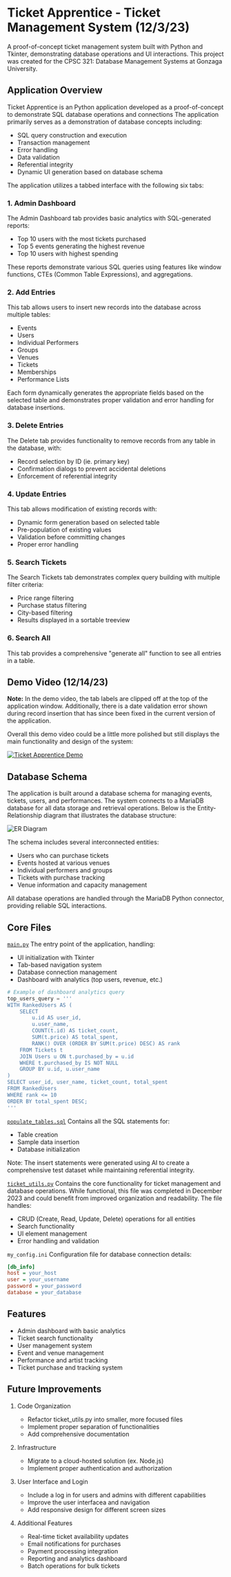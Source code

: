 # Ticket Apprentice - Ticket Management System (12/3/23)

A proof-of-concept ticket management system built with Python and Tkinter, demonstrating database operations and UI interactions. This project was created for the CPSC 321: Database Management Systems at Gonzaga University.

## Application Overview

Ticket Apprentice is an Python application developed as a proof-of-concept to demonstrate SQL database operations and connections 
The application primarily serves as a demonstration of database concepts including:
- SQL query construction and execution
- Transaction management
- Error handling
- Data validation
- Referential integrity
- Dynamic UI generation based on database schema

The application utilizes a tabbed interface with the following six tabs: 

### 1. Admin Dashboard
The Admin Dashboard tab provides basic analytics with SQL-generated reports:
- Top 10 users with the most tickets purchased
- Top 5 events generating the highest revenue
- Top 10 users with highest spending

These reports demonstrate various SQL queries using features like window functions, CTEs (Common Table Expressions), and aggregations.

### 2. Add Entries
This tab allows users to insert new records into the database across multiple tables:
- Events
- Users 
- Individual Performers
- Groups
- Venues
- Tickets
- Memberships
- Performance Lists

Each form dynamically generates the appropriate fields based on the selected table and demonstrates proper validation and error handling for database insertions.

### 3. Delete Entries
The Delete tab provides functionality to remove records from any table in the database, with:
- Record selection by ID (ie. primary key)
- Confirmation dialogs to prevent accidental deletions
- Enforcement of referential integrity

### 4. Update Entries
This tab allows modification of existing records with:
- Dynamic form generation based on selected table
- Pre-population of existing values
- Validation before committing changes
- Proper error handling

### 5. Search Tickets
The Search Tickets tab demonstrates complex query building with multiple filter criteria:
- Price range filtering
- Purchase status filtering
- City-based filtering
- Results displayed in a sortable treeview

### 6. Search All
This tab provides a comprehensive "generate all" function to see all entries in a table. 


## Demo Video (12/14/23)
**Note:** In the demo video, the tab labels are clipped off at the top of the application window. Additionally, there is a date validation error shown during record insertion that has since been fixed in the current version of the application. 

Overall this demo video could be a little more polished but still displays the main functionality and design of the system:

[![Ticket Apprentice Demo](https://img.youtube.com/vi/hr3miduw4tk/0.jpg)](https://www.youtube.com/watch?v=hr3miduw4tk)


## Database Schema
The application is built around a database schema for managing events, tickets, users, and performances. The system connects to a MariaDB database for all data storage and retrieval operations. Below is the Entity-Relationship diagram that illustrates the database structure:

![ER Diagram](ER_diagram.png)

The schema includes several interconnected entities:
- Users who can purchase tickets
- Events hosted at various venues
- Individual performers and groups
- Tickets with purchase tracking
- Venue information and capacity management

All database operations are handled through the MariaDB Python connector, providing reliable SQL interactions.

## Core Files

[`main.py`](https://github.com/dom-schulz/ticket-management-system/blob/main/main.py)
The entry point of the application, handling:
- UI initialization with Tkinter
- Tab-based navigation system
- Database connection management
- Dashboard with analytics (top users, revenue, etc.)

```python
# Example of dashboard analytics query
top_users_query = '''
WITH RankedUsers AS (
    SELECT
        u.id AS user_id,
        u.user_name,
        COUNT(t.id) AS ticket_count,
        SUM(t.price) AS total_spent,
        RANK() OVER (ORDER BY SUM(t.price) DESC) AS rank
    FROM Tickets t
    JOIN Users u ON t.purchased_by = u.id
    WHERE t.purchased_by IS NOT NULL
    GROUP BY u.id, u.user_name
)
SELECT user_id, user_name, ticket_count, total_spent
FROM RankedUsers
WHERE rank <= 10
ORDER BY total_spent DESC;
'''
```

[`populate_tables.sql`](https://github.com/dom-schulz/ticket-management-system/blob/main/populate_tables.sql)
Contains all the SQL statements for:
- Table creation
- Sample data insertion
- Database initialization

Note: The insert statements were generated using AI to create a comprehensive test dataset while maintaining referential integrity.


[`ticket_utils.py`](https://github.com/dom-schulz/ticket-management-system/blob/main/ticket_utils.py)
Contains the core functionality for ticket management and database operations. While functional, this file was completed in December 2023 and could benefit from improved organization and readability. The file handles:
- CRUD (Create, Read, Update, Delete) operations for all entities
- Search functionality
- UI element management
- Error handling and validation


`my_config.ini`
Configuration file for database connection details:
```ini
[db_info]
host = your_host
user = your_username
password = your_password
database = your_database
```

## Features
- Admin dashboard with basic analytics
- Ticket search functionality
- User management system
- Event and venue management
- Performance and artist tracking
- Ticket purchase and tracking system

## Future Improvements

1. Code Organization
   - Refactor ticket_utils.py into smaller, more focused files
   - Implement proper separation of functionalities
   - Add comprehensive documentation

2. Infrastructure
   - Migrate to a cloud-hosted solution (ex. Node.js)
   - Implement proper authentication and authorization

3. User Interface and Login
   - Include a log in for users and admins with different capabilities
   - Improve the user interfacea and navigation
   - Add responsive design for different screen sizes

4. Additional Features
   - Real-time ticket availability updates
   - Email notifications for purchases
   - Payment processing integration
   - Reporting and analytics dashboard
   - Batch operations for bulk tickets